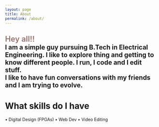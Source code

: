```yaml
---
layout: page
title: About
permalink: /about/
---
```


<span style="font-weight: 600; color:rgba(83, 13, 5, 0.58);font-size: 1.2em;">Hey all!!</span>
<br>
I am a simple guy pursuing B.Tech in Electrical Engineering.
I like to explore thing and getting to know different people. I run, I code and I edit stuff.
<br>
I like to have fun conversations with my friends and I am trying to evolve.
<br>
---
# **What skills do I have**
   •  Digital Design (FPGAs)
   •  Web Dev
   •  Video Editing
